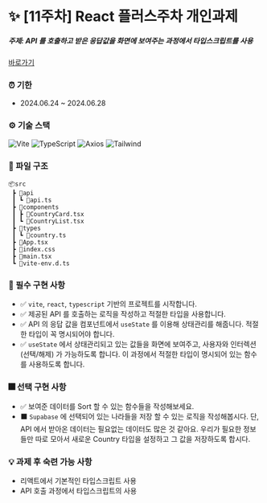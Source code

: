 # ✨ [11주차] React 플러스주차 개인과제

##### 주제: API 를 호출하고 받은 응답값을 화면에 보여주는 과정에서 타입스크립트를 사용

[바로가기](https://week10-ts-country.vercel.app/)

### ⏰ 기한

- 2024.06.24 ~ 2024.06.28

### ⚙️ 기술 스택

<p>
  <img alt="Vite" src ="https://img.shields.io/badge/Vite-646CFF.svg?&style=flat-square&logo=VITE&logoColor=white"/>
  <img alt="TypeScript" src ="https://img.shields.io/badge/TypeScript-3178C6.svg?&style=flat-square&logo=TYPESCRIPT&logoColor=white"/>
  <img alt="Axios" src ="https://img.shields.io/badge/Axios-5A29E4.svg?&style=flat-square&logo=AXIOS&logoColor=white"/>
  <img alt="Tailwind" src ="https://img.shields.io/badge/TailwindCSS-646CFF.svg?&style=flat-square&logo=TAILWINDCSS&logoColor=white"/>
</p>

### 📁 파일 구조

```
📦src
 ┣ 📂api
 ┃ ┗ 📜api.ts
 ┣ 📂components
 ┃ ┣ 📜CountryCard.tsx
 ┃ ┗ 📜CountryList.tsx
 ┣ 📂types
 ┃ ┗ 📜country.ts
 ┣ 📜App.tsx
 ┣ 📜index.css
 ┣ 📜main.tsx
 ┗ 📜vite-env.d.ts
```

### 🎇 필수 구현 사항

- ✅ `vite`, `react`, `typescript` 기반의 프로젝트를 시작합니다.
- ✅ 제공된 API 를 호출하는 로직을 작성하고 적절한 타입을 사용합니다.
- ✅ API 의 응답 값을 컴포넌트에서 `useState` 를 이용해 상태관리를 해줍니다.
  적절한 타입이 꼭 명시되어야 합니다.
- ✅ `useState` 에서 상태관리되고 있는 값들을 화면에 보여주고, 사용자와 인터렉션 (선택/해제) 가 가능하도록 합니다.
  이 과정에서 적절한 타입이 명시되어 있는 함수를 사용하도록 합니다.

### 🎆 선택 구현 사항

- ✅ 보여준 데이터를 Sort 할 수 있는 함수들을 작성해보세요.
- ⬛ `Supabase` 에 선택되어 있는 나라들을 저장 할 수 있는 로직을 작성해봅시다.
  단, API 에서 받아온 데이터는 필요없는 데이터도 많은 것 같아요.
  우리가 필요한 정보들만 따로 모아서 새로운 Country 타입을 설정하고 그 값을 저장하도록 합시다.

### 💡 과제 후 숙련 가능 사항

- 리액트에서 기본적인 타입스크립트 사용
- API 호출 과정에서 타입스크립트의 사용

